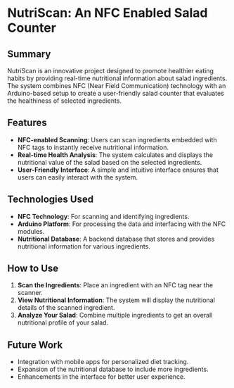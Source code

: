 # NutriScan: An NFC Enabled Salad Counter

## Summary

NutriScan is an innovative project designed to promote healthier eating habits by providing real-time nutritional information about salad ingredients. The system combines NFC (Near Field Communication) technology with an Arduino-based setup to create a user-friendly salad counter that evaluates the healthiness of selected ingredients.

## Features

- **NFC-enabled Scanning**: Users can scan ingredients embedded with NFC tags to instantly receive nutritional information.
- **Real-time Health Analysis**: The system calculates and displays the nutritional value of the salad based on the selected ingredients.
- **User-Friendly Interface**: A simple and intuitive interface ensures that users can easily interact with the system.

## Technologies Used

- **NFC Technology**: For scanning and identifying ingredients.
- **Arduino Platform**: For processing the data and interfacing with the NFC modules.
- **Nutritional Database**: A backend database that stores and provides nutritional information for various ingredients.

## How to Use

1. **Scan the Ingredients**: Place an ingredient with an NFC tag near the scanner.
2. **View Nutritional Information**: The system will display the nutritional details of the scanned ingredient.
3. **Analyze Your Salad**: Combine multiple ingredients to get an overall nutritional profile of your salad.

## Future Work

- Integration with mobile apps for personalized diet tracking.
- Expansion of the nutritional database to include more ingredients.
- Enhancements in the interface for better user experience.
